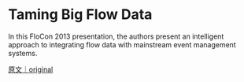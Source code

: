 
# Taming Big Flow Data

In this FloCon 2013 presentation, the authors present an intelligent approach to integrating flow data with mainstream event management systems.

[原文｜original](https://insights.sei.cmu.edu/library/taming-big-flow-data/)
        